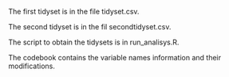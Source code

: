 The first tidyset is in the file tidyset.csv.

The second tidyset is in the fil secondtidyset.csv.

The script to obtain the tidysets is in run_analisys.R.

The codebook contains the variable names information and their modifications.
